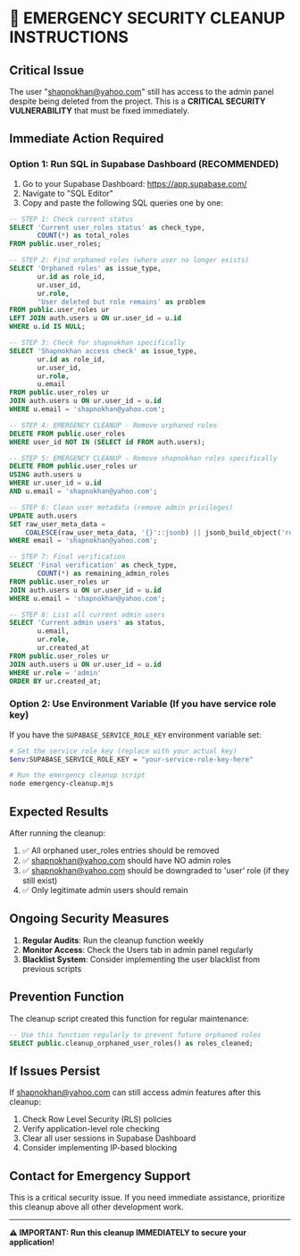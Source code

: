 # 🚨 EMERGENCY SECURITY CLEANUP INSTRUCTIONS

## Critical Issue
The user "shapnokhan@yahoo.com" still has access to the admin panel despite being deleted from the project. This is a **CRITICAL SECURITY VULNERABILITY** that must be fixed immediately.

## Immediate Action Required

### Option 1: Run SQL in Supabase Dashboard (RECOMMENDED)

1. Go to your Supabase Dashboard: https://app.supabase.com/
2. Navigate to "SQL Editor"
3. Copy and paste the following SQL queries one by one:

```sql
-- STEP 1: Check current status
SELECT 'Current user_roles status' as check_type,
       COUNT(*) as total_roles
FROM public.user_roles;

-- STEP 2: Find orphaned roles (where user no longer exists)
SELECT 'Orphaned roles' as issue_type,
       ur.id as role_id,
       ur.user_id,
       ur.role,
       'User deleted but role remains' as problem
FROM public.user_roles ur
LEFT JOIN auth.users u ON ur.user_id = u.id
WHERE u.id IS NULL;

-- STEP 3: Check for shapnokhan specifically
SELECT 'Shapnokhan access check' as issue_type,
       ur.id as role_id,
       ur.user_id,
       ur.role,
       u.email
FROM public.user_roles ur
JOIN auth.users u ON ur.user_id = u.id
WHERE u.email = 'shapnokhan@yahoo.com';

-- STEP 4: EMERGENCY CLEANUP - Remove orphaned roles
DELETE FROM public.user_roles
WHERE user_id NOT IN (SELECT id FROM auth.users);

-- STEP 5: EMERGENCY CLEANUP - Remove shapnokhan roles specifically
DELETE FROM public.user_roles ur
USING auth.users u
WHERE ur.user_id = u.id
AND u.email = 'shapnokhan@yahoo.com';

-- STEP 6: Clean user metadata (remove admin privileges)
UPDATE auth.users
SET raw_user_meta_data = 
    COALESCE(raw_user_meta_data, '{}'::jsonb) || jsonb_build_object('role', 'user')
WHERE email = 'shapnokhan@yahoo.com';

-- STEP 7: Final verification
SELECT 'Final verification' as check_type,
       COUNT(*) as remaining_admin_roles
FROM public.user_roles ur
JOIN auth.users u ON ur.user_id = u.id
WHERE u.email = 'shapnokhan@yahoo.com';

-- STEP 8: List all current admin users
SELECT 'Current admin users' as status,
       u.email,
       ur.role,
       ur.created_at
FROM public.user_roles ur
JOIN auth.users u ON ur.user_id = u.id
WHERE ur.role = 'admin'
ORDER BY ur.created_at;
```

### Option 2: Use Environment Variable (If you have service role key)

If you have the `SUPABASE_SERVICE_ROLE_KEY` environment variable set:

```bash
# Set the service role key (replace with your actual key)
$env:SUPABASE_SERVICE_ROLE_KEY = "your-service-role-key-here"

# Run the emergency cleanup script
node emergency-cleanup.mjs
```

## Expected Results

After running the cleanup:

1. ✅ All orphaned user_roles entries should be removed
2. ✅ shapnokhan@yahoo.com should have NO admin roles
3. ✅ shapnokhan@yahoo.com should be downgraded to 'user' role (if they still exist)
4. ✅ Only legitimate admin users should remain

## Ongoing Security Measures

1. **Regular Audits**: Run the cleanup function weekly
2. **Monitor Access**: Check the Users tab in admin panel regularly
3. **Blacklist System**: Consider implementing the user blacklist from previous scripts

## Prevention Function

The cleanup script created this function for regular maintenance:

```sql
-- Use this function regularly to prevent future orphaned roles
SELECT public.cleanup_orphaned_user_roles() as roles_cleaned;
```

## If Issues Persist

If shapnokhan@yahoo.com can still access admin features after this cleanup:

1. Check Row Level Security (RLS) policies
2. Verify application-level role checking
3. Clear all user sessions in Supabase Dashboard
4. Consider implementing IP-based blocking

## Contact for Emergency Support

This is a critical security issue. If you need immediate assistance, prioritize this cleanup above all other development work.

---

**⚠️ IMPORTANT: Run this cleanup IMMEDIATELY to secure your application!**
